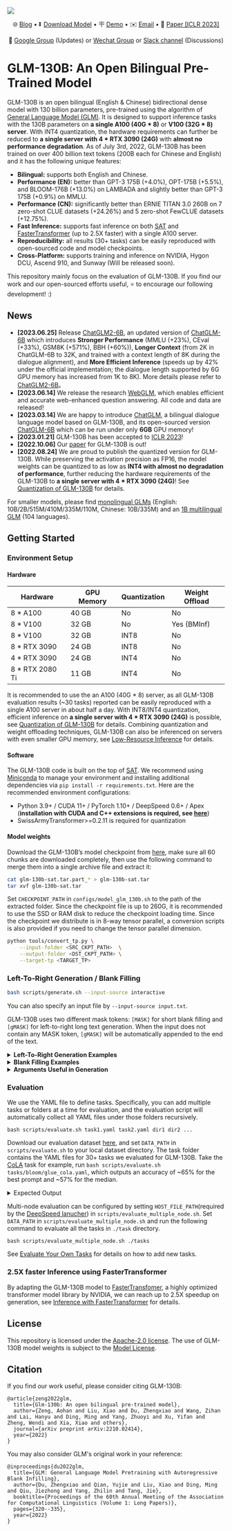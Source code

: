 <img src="resources/7D6433A42D189E2E6FBC62BE066BCE91.png">

<p align="center">
   🌐 <a href="http://keg.cs.tsinghua.edu.cn/glm-130b/posts/glm-130b/" target="_blank">Blog</a> • ⏬ <a href="https://docs.google.com/forms/d/e/1FAIpQLSehr5Dh_i3TwACmFFi8QEgIVNYGmSPwV0GueIcsUev0NEfUug/viewform" target="_blank">Download Model</a> • 🪧 <a href="https://huggingface.co/spaces/THUDM/GLM-130B" target="_blank">Demo</a> • ✉️ <a href="mailto:glm-130b@googlegroups.com">Email</a> • 📃 <a href="https://arxiv.org/abs/2210.02414" target="_blank">Paper [ICLR 2023]</a><br>
</p>

<p align="center">
   💬 <a href="https://groups.google.com/g/glm-130b-forum" target="_blank">Google Group</a> (Updates) or <a href="https://github.com/THUDM/GLM-130B/blob/main/resources/WechatGroup.jpeg" target="_blank">Wechat Group</a> or <a href="https://join.slack.com/t/glm-130b/shared_invite/zt-1f2ih11xy-EAuDComTAr~XVB3MywE9Cg" target="_blank">Slack channel</a> (Discussions)
</p>

# GLM-130B: An Open Bilingual Pre-Trained Model

GLM-130B is an open bilingual (English & Chinese) bidirectional dense model with 130 billion parameters, pre-trained using the algorithm of [General Language Model (GLM)](https://aclanthology.org/2022.acl-long.26). It is designed to support inference tasks with the 130B parameters on **a single A100 (40G * 8)** or **V100 (32G * 8) server**. With INT4 quantization, the  hardware requirements can further be reduced to **a single server with 4 * RTX 3090 (24G)** with **almost no performance degradation**. As of July 3rd, 2022, GLM-130B has been trained on over 400 billion text tokens (200B each for Chinese and English) and it has the following unique features:
 
- **Bilingual:** supports both English and Chinese. 
- **Performance (EN):** better than GPT-3 175B (+4.0%), OPT-175B (+5.5%), and BLOOM-176B (+13.0%) on LAMBADA and slightly better than GPT-3 175B (+0.9%) on MMLU.
- **Performance (CN):** significantly better than ERNIE TITAN 3.0 260B on 7 zero-shot CLUE datasets (+24.26%) and 5 zero-shot FewCLUE datasets (+12.75%). 
- **Fast Inference:** supports fast inference on both [SAT](https://github.com/THUDM/SwissArmyTransformer) and [FasterTransformer](https://github.com/NVIDIA/FasterTransformer) (up to 2.5X faster) with a single A100 server.
- **Reproducibility:** all results (30+ tasks) can be easily reproduced with open-sourced code and model checkpoints.
- **Cross-Platform:** supports training and inference on NVIDIA, Hygon DCU, Ascend 910, and Sunway (Will be released soon).

This repository mainly focus on the evaluation of GLM-130B. If you find our work and our open-sourced efforts useful, ⭐️ to encourage our following development! :)

## News
- **[2023.06.25]** Release [ChatGLM2-6B](https://github.com/THUDM/ChatGLM2-6B), an updated version of [ChatGLM-6B](https://github.com/THUDM/ChatGLM-6B) which introduces **Stronger Performance** (MMLU (+23%), CEval (+33%), GSM8K (+571%), BBH (+60%)), **Longer Context** (from 2K in ChatGLM-6B to 32K, and trained with a context length of 8K during the dialogue alignment), and **More Efficient Inference** (speeds up by 42% under the official implementation; the dialogue length supported by 6G GPU memory has increased from 1K to 8K). More details please refer to [ChatGLM2-6B](https://github.com/THUDM/ChatGLM2-6B)。
- **[2023.06.14]** We release the research [WebGLM](https://github.com/THUDM/WebGLM), which enables efficient and accurate web-enhanced question answering. All code and data are released!
- **[2023.03.14]** We are happy to introduce [ChatGLM](https://chatglm.cn/blog), a bilingual dialogue language model based on GLM-130B, and its open-sourced version [ChatGLM-6B](https://github.com/THUDM/ChatGLM-6B) which can be run under only **6GB** GPU memory! 
- **[2023.01.21]** GLM-130B has been accepted to [ICLR 2023](https://iclr.cc/Conferences/2023)!
- **[2022.10.06]** Our [paper](http://arxiv.org/abs/2210.02414) for GLM-130B is out!
- **[2022.08.24]** We are proud to publish the quantized version for GLM-130B.  While preserving the activation precision as FP16, the model weights can be quantized to as low as **INT4 with almost no degradation of performance**, further reducing the hardware requirements of the GLM-130B to **a single server with 4 * RTX 3090 (24G)**! See [Quantization of GLM-130B](docs/quantization.md) for details.

For smaller models, please find [monolingual GLMs](https://github.com/THUDM/GLM) (English: 10B/2B/515M/410M/335M/110M, Chinese: 10B/335M) and an [1B multilingual GLM](https://github.com/THUDM/Multilingual-GLM) (104 languages).

## Getting Started

### Environment Setup

#### Hardware

| **Hardware**    | **GPU Memory** | **Quantization** | **Weight Offload** |
| --------------- | -------------- | ---------------- | ------------------ |
| 8 * A100        | 40 GB          | No               | No                 |
| 8 * V100        | 32 GB          | No               | Yes (BMInf)        |
| 8 * V100        | 32 GB          | INT8             | No                 |
| 8 * RTX 3090    | 24 GB          | INT8             | No                 |
| 4 * RTX 3090    | 24 GB          | INT4             | No                 |
| 8 * RTX 2080 Ti | 11 GB          | INT4             | No        |

It is recommended to use the an A100 (40G * 8) server, as all GLM-130B evaluation results (~30 tasks) reported can be easily reproduced with a single A100 server in about half a day. With INT8/INT4 quantization, efficient inference on **a single server with 4 * RTX 3090 (24G)** is possible, see [Quantization of GLM-130B](docs/quantization.md) for details. Combining quantization and weight offloading techniques, GLM-130B can also be inferenced on servers with even smaller GPU memory, see [Low-Resource Inference](docs/low-resource-inference.md) for details.

#### Software

The GLM-130B code is built on the top of [SAT](https://github.com/THUDM/SwissArmyTransformer). We recommend using [Miniconda](https://docs.conda.io/en/latest/miniconda.html) to manage your environment and installing additional dependencies via `pip install -r requirements.txt`. Here are the recommended environment configurations:

- Python 3.9+ / CUDA 11+ / PyTorch 1.10+ / DeepSpeed 0.6+ / Apex (**installation with CUDA and C++ extensions is required, see [here](https://github.com/NVIDIA/apex/#linux)**)
- SwissArmyTransformer>=0.2.11 is required for quantization

#### Model weights

Download the GLM-130B’s model checkpoint from [here](https://docs.google.com/forms/d/e/1FAIpQLSehr5Dh_i3TwACmFFi8QEgIVNYGmSPwV0GueIcsUev0NEfUug/viewform?usp=sf_link), make sure all 60 chunks are downloaded completely, then use the following command to merge them into a single archive file and extract it:

```bash
cat glm-130b-sat.tar.part_* > glm-130b-sat.tar
tar xvf glm-130b-sat.tar
```

Set `CHECKPOINT_PATH` in `configs/model_glm_130b.sh` to the path of the extracted folder. Since the checkpoint file is up to 260G, it is recommended to use the SSD or RAM disk to reduce the checkpoint loading time. Since the checkpoint we distribute is in 8-way tensor parallel, a conversion scripts is also provided if you need to change the tensor parallel dimension.

```bash
python tools/convert_tp.py \
    --input-folder <SRC_CKPT_PATH>  \
    --output-folder <DST_CKPT_PATH> \
    --target-tp <TARGET_TP>
```

### Left-To-Right Generation / Blank Filling

```bash
bash scripts/generate.sh --input-source interactive
```

You can also specify an input file by `--input-source input.txt`.

GLM-130B uses two different mask tokens: `[MASK]` for short blank filling and `[gMASK]` for left-to-right long text generation. When the input does not contain any MASK token, `[gMASK]` will be automatically appended to the end of the text.

<details>
<summary><b>Left-To-Right Generation Examples</b></summary>
    
#### Example 1
Input: Who is the greatest artist? The greatest artist is [gMASK]

Output: Who is the greatest artist? The greatest artist is not the one who paints the most beautiful picture, or writes the best poem, or plays the best symphony. The greatest artist is the one whose work has the greatest impact on the lives of others. The Greatest Artist is the artist who inspires us to be our best selves. The Great Artist is not the artist whose work is flawless. The great artist is not one who is perfect. The true great artist has the ability to make us feel something. The artist who makes us feel is the great artist. The art of the great artists is to make you feel something that you have never felt before. The greatness of an artist is in the ability of their work to touch the lives and hearts of others, and to make them feel something they have never experienced before. This is the true greatness of the artist. 2. The Significance of the Great Artist The significance of the greatest artist cannot be overstated. The significance and impact of the art of a great artist cannot even be measured. The impact of a single work of art can change the course of history. A single work can change a person’s life. A work of great art can make you laugh, make you cry, make your heart race, or make you think. A great work of artistic expression has the power to change the way you look at the world. The work of a truly great artist can change your life forever. 3. The Impact of the Greatest Artist The greatest artists have the ability and the power of their art to change people’s lives. They have the power and the ability, through their art, to make people feel something new. The power of the work of the truly great artists cannot be measured, but it can be felt. The greater the impact of an artists work, the greater the power it has to change lives. 4. The Influence of the Art of the Artist The art and the work created by the greatest artists has the potential to change a life. The influence of the artists work cannot be quantified, but is felt by those who experience it. The truly great work has an ability to touch people’ lives in a way that no other work can.
  
#### Example 2 (Chinese)
Input: 问题：冬天，中国哪座城市最适合避寒？问题描述：能推荐一些国内适合冬天避寒的城市吗？回答用户：旅游爱好者 回答： [gMASK]
  
Output: 问题:冬天,中国哪座城市最适合避寒?问题描述:能推荐一些国内适合冬天避寒的城市吗?回答用户:旅游爱好者 回答:避寒的话,建议去海南三亚。 三亚位于海南岛的最南端,是中国最南部的热带滨海旅游城市,中国海滨城市,是中国空气质量最好的城市、全国最长寿地区(平均寿命80岁)。三亚市别称鹿城,又被称为"东方夏威夷",位居中国四大一线旅游城市"三威杭厦"之首,拥有全岛最美丽的海滨风光。三亚拥有被无数城市嫉妒的清新空气,柔和海滩。在沙滩悠闲散步、沐浴傍晚温和阳光,在海边玩耍,在雨林里面呼吸健康,欣赏自然奇观,一切都是那么令人享受。 气候 三亚地处热带,属热带季风气候区域,终年气温高,寒暑变化不大,年平均气温25.5度。三亚最热的月份是6月,平均气温为28.5°C,极端最高气温为35.7°C ,三亚没有明显的冬季,而且冬季更是到海滨旅游的最好时候,所以三亚是全年全天候避寒、消暑、度假、旅游的好地方。不过,三亚最旺的旅游时间是从10月份到农历春节,这个时候的人特别多,房间也不好订,建议最好避开高峰。三亚的三个旅游高峰期是"五一"、"十一"、"春节",这三个节日期间的房价都会上浮几倍,如果你选择了这三个假期来三亚的话要提前一个星期定房和咨询。
</details>

<details>
<summary><b>Blank Filling Examples</b></summary>
  
#### Example 1
Input: Ng is an adjunct professor at [MASK] (formerly associate professor and Director of its Stanford AI Lab or SAIL ). Also a pioneer in online education, Ng co-founded Coursera and deeplearning.ai.
  
Output: Ng is an adjunct professor at Stanford University (formerly associate professor and Director of its Stanford AI Lab or SAIL ). Also a pioneer in online education, Ng co-founded Coursera and deeplearning.ai.<br/>

#### Example 2 (Chinese)
Input: 凯旋门位于意大利米兰市古城堡旁。1807年为纪念[MASK]而建，门高25米，顶上矗立两武士青铜古兵车铸像。
  
Output: 凯旋门位于意大利米兰市古城堡旁。1807年为纪念拿破仑胜利而建,门高25米,顶上矗立两武士青铜古兵车铸像。</code></pre>
</details>

<details>
<summary><b>Arguments Useful in Generation</b></summary>

- `--input-source [path] or "interactive"` The input file's path. It can also be "interactive", which will launch a CLI.
- `—-output-path [path]` The folder containing the results.
- `—-out-seq-length [int]` The maximum sequence length for generation (including context).
- `—-min-gen-length [int]` The minimum generation length for each MASK.
- `—-sampling-strategy "BaseStrategy" or "BeamSearchStrategy"`. The sampling strategy used.
  - For BeamSearchStrategy:
     - `—-num-beams [int]` The number of beams.
     - `—-length-penalty [float]` The maximum sequence length for generation (including context).
     - `—-no-repeat-ngram-size [int]` Prohibit repeated n-gram generation.
     - `—-print-all-beam` Print the generated results for all beams.
  - For BaseStrategy:
     - `—-top-k [int]` Top k sampling.
     - `—-top-p [float]` Top p sampling.
     - `—-temperature [float]` The sampling temperature.
</details>

### Evaluation

We use the YAML file to define tasks. Specifically, you can add multiple tasks or folders at a time for evaluation, and the evaluation script will automatically collect all YAML files under those folders recursively.

```
bash scripts/evaluate.sh task1.yaml task2.yaml dir1 dir2 ...
```

Download our evaluation dataset [here](https://cloud.tsinghua.edu.cn/f/826f0df4356f4022a264/), and set `DATA_PATH` in `scripts/evaluate.sh` to your local dataset directory. The task folder contains the YAML files for 30+ tasks we evaluated for GLM-130B. Take the [CoLA](https://nyu-mll.github.io/CoLA/) task for example, run `bash scripts/evaluate.sh tasks/bloom/glue_cola.yaml`, which outputs an accuracy of ~65% for the best prompt and ~57% for the median.

<details>
<summary>Expected Output</summary>
  
```plain
MultiChoiceTaskConfig(name='glue_cola', type=<TaskType.MULTICHOICE: 'mul'>, path='/thudm/LargeScale/data/zeroshot/bloom/glue_cola', module=None, metrics=['Accuracy'], use_task_mask=False, use_multitask_encoding=False, unidirectional=False, max_seq_length=2048, file_pattern={'validation': '**/validation.jsonl'}, micro_batch_size=8)
Evaluating task glue_cola:
  Evaluating group validation:
      Finish Following_sentence_acceptable/mul/validation.jsonl, Accuracy = 42.665
      Finish Make_sense_yes_no/mul/validation.jsonl, Accuracy = 56.951
      Finish Previous_sentence_acceptable/mul/validation.jsonl, Accuracy = 65.197
      Finish editing/mul/validation.jsonl, Accuracy = 57.622
      Finish is_this_correct/mul/validation.jsonl, Accuracy = 65.197
Evaluation results of task glue_cola:
  Group validation Accuracy: max = 65.197, median = 57.622, average = 57.526
Finish task glue_cola in 101.2s. 
```
</details>

Multi-node evaluation can be configured by setting `HOST_FILE_PATH`(required by the [DeepSpeed lanucher](https://www.deepspeed.ai/getting-started/#resource-configuration-multi-node)) in `scripts/evaluate_multiple_node.sh`. Set `DATA_PATH` in `scripts/evaluate_multiple_node.sh` and run the following command to evaluate all the tasks in `./task` directory.

```
bash scripts/evaluate_multiple_node.sh ./tasks
```

See [Evaluate Your Own Tasks](docs/evaluate-your-own-tasks.md) for details on how to add new tasks.

### 2.5X faster Inference using FasterTransformer

By adapting the GLM-130B model to [FasterTransfomer](https://github.com/NVIDIA/FasterTransformer), a highly optimized transformer model library by NVIDIA, we can reach up to 2.5X speedup on generation, see [Inference with FasterTransformer](docs/inference-with-fastertransformer.md) for details.



## License

This repository is licensed under the [Apache-2.0 license](LICENSE). The use of GLM-130B model weights is subject to the [Model License](MODEL_LICENSE).

## Citation

If you find our work useful, please consider citing GLM-130B:

```
@article{zeng2022glm,
  title={Glm-130b: An open bilingual pre-trained model},
  author={Zeng, Aohan and Liu, Xiao and Du, Zhengxiao and Wang, Zihan and Lai, Hanyu and Ding, Ming and Yang, Zhuoyi and Xu, Yifan and Zheng, Wendi and Xia, Xiao and others},
  journal={arXiv preprint arXiv:2210.02414},
  year={2022}
}
```

You may also consider GLM's original work in your reference:

```
@inproceedings{du2022glm,
  title={GLM: General Language Model Pretraining with Autoregressive Blank Infilling},
  author={Du, Zhengxiao and Qian, Yujie and Liu, Xiao and Ding, Ming and Qiu, Jiezhong and Yang, Zhilin and Tang, Jie},
  booktitle={Proceedings of the 60th Annual Meeting of the Association for Computational Linguistics (Volume 1: Long Papers)},
  pages={320--335},
  year={2022}
}
```
